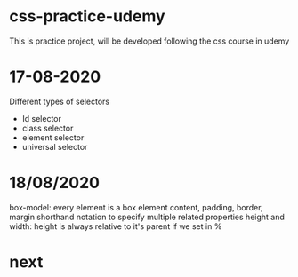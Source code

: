 # css-practice-udemy

This is practice project, will be developed following the css course in udemy

# 17-08-2020
Different types of selectors

 - Id selector
 - class selector
 - element selector
 - universal selector

# 18/08/2020

box-model: every element is a box
element content, padding, border, margin
shorthand notation to specify multiple related properties
height and width: height is always relative to it's parent if we set in %

# next
